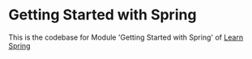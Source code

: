 # Getting Started with Spring

This is the codebase for Module 'Getting Started with Spring' of [Learn Spring](https://www.baeldung.com/learn-spring-course)

